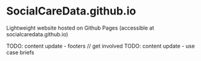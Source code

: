 # SocialCareData.github.io
Lightweight website hosted on Github Pages (accessible at socialcaredata.github.io)


TODO: content update - footers // get involved
TODO: content update - use case briefs